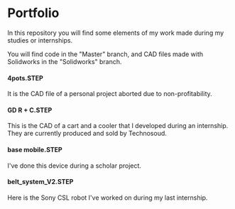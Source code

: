 # Portfolio

In this repository you will find some elements of my work made during my studies or internships.

You will find code in the "Master" branch, and CAD files made with Solidworks in the "Solidworks" branch.

#### 4pots.STEP

It is the CAD file of a personal project aborted due to non-profitability.

#### GD R + C.STEP

This is the CAD of a cart and a cooler that I developed during an internship. They are currently produced and sold by Technosoud.

#### base mobile.STEP

I've done this device during a scholar project.

#### belt_system_V2.STEP

Here is the Sony CSL robot I've worked on during my last internship.